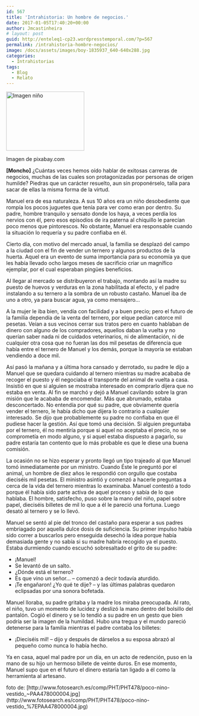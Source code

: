 ```yaml
---
id: 567
title: 'Intrahistoria: Un hombre de negocios.'
date: 2017-01-05T17:40:20+00:00
author: Jmcastinheira
# layout: post
guid: http://enteleq1-cp23.wordpresstemporal.com/?p=567
permalink: /intrahistoria-hombre-negocios/
image: /docs/assets/images/boy-1835937_640-640x288.jpg
categories:
  - Intrahistorias
tags:
  - Blog
  - Relato
---
```

<div id="attachment_1164" style="width: 220px" class="wp-caption alignleft">
  <a href="http://entelequia.info/docs/assets/images/boy-1835937_640.jpg"><img aria-describedby="caption-attachment-1164" class=" wp-image-1164" src="http://entelequia.info/docs/assets/images/boy-1835937_640.jpg" alt="Imagen niño" width="210" height="159" srcset="http://entelequia.info/docs/assets/images/boy-1835937_640.jpg 640w, http://entelequia.info/docs/assets/images/boy-1835937_640-300x225.jpg 300w, http://entelequia.info/docs/assets/images/boy-1835937_640-400x300.jpg 400w" sizes="(max-width: 210px) 100vw, 210px" /></a>
  
  <p id="caption-attachment-1164" class="wp-caption-text">
    Imagen de pixabay.com
  </p>
</div>

**[Moncho]** ¿Cuántas veces hemos oído hablar de exitosas carreras de negocios, muchas de las cuales son protagonizadas por personas de origen humilde? Piedras que un carácter resuelto, aun sin proponérselo, talla para sacar de ellas la misma forma de la virtud.

Manuel era de esa naturaleza. A sus 10 años era un niño desobediente que rompía los pocos juguetes que tenía para ver como eran por dentro. Su padre, hombre tranquilo y sensato donde los haya, a veces perdía los nervios con él, pero esos episodios de ira paterna al chiquillo le parecían poco menos que pintorescos. No obstante, Manuel era responsable cuando la situación lo requería y su padre confiaba en él.

Cierto día, con motivo del mercado anual, la familia se desplazó del campo a la ciudad con el fin de vender un ternero y algunos productos de la huerta. Aquel era un evento de suma importancia para su economía ya que les había llevado ocho largos meses de sacrificio criar un magnífico ejemplar, por el cual esperaban pingües beneficios.

Al llegar al mercado se distribuyeron el trabajo, montando así la madre su puesto de huevos y verduras en la zona habilitada al efecto, y el padre instalando a su ternero a la sombra de un robusto castaño. Manuel iba de uno a otro, ya para buscar agua, ya como mensajero&#8230;

A la mujer le iba bien, vendía con facilidad y a buen precio; pero el futuro de la familia dependía de la venta del ternero, por elque pedían catorce mil pesetas. Veían a sus vecinos cerrar sus tratos pero en cuanto hablaban de dinero con alguno de los compradores, aquellos daban la vuelta y no querían saber nada ni de cuidados veterinarios, ni de alimentación, ni de cualquier otra cosa que no fueran las dos mil pesetas de diferencia que había entre el ternero de Manuel y los demás, porque la mayoría se estaban vendiendo a doce mil.

Así pasó la mañana y a última hora cansado y derrotado, su padre le dijo a Manuel que se quedara cuidando al ternero mientras su madre acababa de recoger el puesto y él negociaba el transporte del animal de vuelta a casa. Insistió en que si alguien se mostraba interesado en comprarlo dijera que no estaba en venta. Al fin se marchó y dejó a Manuel cavilando sobre la gran misión que le acababa de encomendar. Más que abrumado, estaba desconcertado. No entendía por qué su padre, que obviamente quería vender el ternero, le había dicho que dijera lo contrario a cualquier interesado. Se dijo que probablemente su padre no confiaba en que él pudiese hacer la gestión. Así que tomó una decisión. Si alguien preguntaba por el ternero, él no mentiría porque si aquel no aceptaba el precio, no se comprometía en modo alguno, y si aquel estaba dispuesto a pagarlo, su padre estaría tan contento que lo más probable es que le diese una buena comisión.

La ocasión no se hizo esperar y pronto llegó un tipo trajeado al que Manuel tomó inmediatamente por un ministro. Cuando Éste le preguntó por el animal, un hombre de diez años le respondió con orgullo que costaba dieciséis mil pesetas. El ministro asintió y comenzó a hacerle preguntas a cerca de la vida del ternero mientras lo examinaba. Manuel contestó a todo porque él había sido parte activa de aquel proceso y sabía de lo que hablaba. El hombre, satisfecho, puso sobre la mano del niño, papel sobre papel, dieciséis billetes de mil lo que a él le pareció una fortuna. Luego desató al ternero y se lo llevó.

Manuel se sentó al pie del tronco del castaño para esperar a sus padres embriagado por aquella dulce dosis de suficiencia. Su primer impulso había sido correr a buscarlos pero enseguida desechó la idea porque había demasiada gente y no sabía si su madre habría recogido ya el puesto. Estaba durmiendo cuando escuchó sobresaltado el grito de su padre:

  * ¡Manuel!
  * Se levantó de un salto.
  * ¿Dónde está el ternero?
  * Es que vino un señor&#8230; &#8211; comenzó a decir todavía aturdido.
  * ¡Te engañaron! ¿Yo qué te dije? &#8211; y las últimas palabras quedaron eclipsadas por una sonora bofetada.

Manuel lloraba, su padre gritaba y la madre los miraba preocupada. Al rato, el niño, tuvo un momento de lucidez y deslizó la mano dentro del bolsillo del pantalón. Cogió el dinero y se lo tendió a su padre en un gesto que bien podría ser la imagen de la humildad. Hubo una tregua y el mundo pareció detenerse para la familia mientras el padre contaba los billetes:

  * ¡Dieciséis mil! &#8211; dijo y después de dárselos a su esposa abrazó al pequeño como nunca lo había hecho.

Ya en casa, aquel mal padre por un día, en un acto de redención, puso en la mano de su hijo un hermoso billete de veinte duros. En ese momento, Manuel supo que en el futuro el dinero estaría tan ligado a él como la herramienta al artesano.

<div>
</div>

<div>
  foto de: [http://www.fotosearch.es/comp/PHT/PHT478/poco-nino-vestido_~PAA478000004.jpg](http://www.fotosearch.es/comp/PHT/PHT478/poco-nino-vestido_%7EPAA478000004.jpg)
</div>